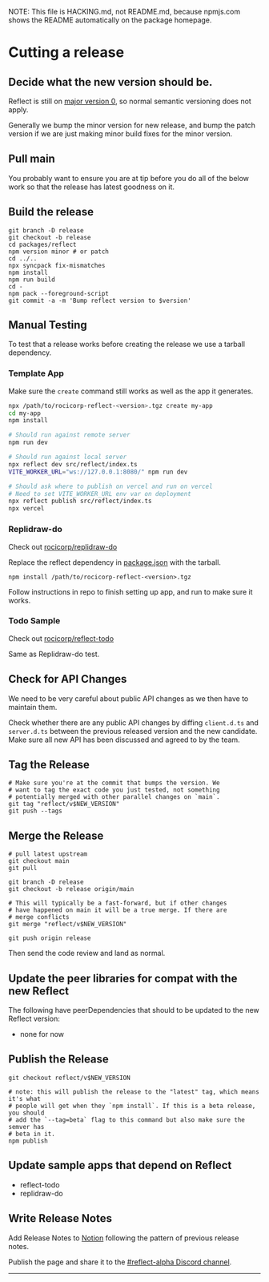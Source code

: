NOTE: This file is HACKING.md, not README.md, because npmjs.com shows the
README automatically on the package homepage.

# Cutting a release

## Decide what the new version should be.

Reflect is still on [major version 0](https://semver.org/#spec-item-4), so
normal semantic versioning does not apply.

Generally we bump the minor version for new release, and bump the patch version
if we are just making minor build fixes for the minor version.

## Pull main

You probably want to ensure you are at tip before you do all of the below work so that the release has latest goodness on it.

## Build the release

```
git branch -D release
git checkout -b release
cd packages/reflect
npm version minor # or patch
cd ../..
npx syncpack fix-mismatches
npm install
npm run build
cd -
npm pack --foreground-script
git commit -a -m 'Bump reflect version to $version'
```

## Manual Testing

To test that a release works before creating the release we use a tarball dependency.

### Template App

Make sure the `create` command still works as well as the app it generates.

```bash
npx /path/to/rocicorp-reflect-<version>.tgz create my-app
cd my-app
npm install

# Should run against remote server
npm run dev

# Should run against local server
npx reflect dev src/reflect/index.ts
VITE_WORKER_URL="ws://127.0.0.1:8080/" npm run dev

# Should ask where to publish on vercel and run on vercel
# Need to set VITE_WORKER_URL env var on deployment
npx reflect publish src/reflect/index.ts
npx vercel
```

### Replidraw-do

Check out [rocicorp/replidraw-do](https://github.com/rocicorp/replidraw-do)

Replace the reflect dependency in
[package.json](https://github.com/rocicorp/replidraw-do/blob/main/package.json)
with the tarball.

```
npm install /path/to/rocicorp-reflect-<version>.tgz
```

Follow instructions in repo to finish setting up app, and run to make sure it works.

### Todo Sample

Check out [rocicorp/reflect-todo](https://github.com/rocicorp/reflect-todo)

Same as Replidraw-do test.

## Check for API Changes

We need to be very careful about public API changes as we then have to maintain them.

Check whether there are any public API changes by diffing `client.d.ts` and
`server.d.ts` between the previous released version and the new candidate. Make
sure all new API has been discussed and agreed to by the team.

## Tag the Release

```
# Make sure you're at the commit that bumps the version. We
# want to tag the exact code you just tested, not something
# potentially merged with other parallel changes on `main`.
git tag "reflect/v$NEW_VERSION"
git push --tags
```

## Merge the Release

```
# pull latest upstream
git checkout main
git pull

git branch -D release
git checkout -b release origin/main

# This will typically be a fast-forward, but if other changes
# have happened on main it will be a true merge. If there are
# merge conflicts
git merge "reflect/v$NEW_VERSION"

git push origin release
```

Then send the code review and land as normal.

## Update the peer libraries for compat with the new Reflect

The following have peerDependencies that should to be updated to the new Reflect version:

- none for now

## Publish the Release

```
git checkout reflect/v$NEW_VERSION

# note: this will publish the release to the "latest" tag, which means it's what
# people will get when they `npm install`. If this is a beta release, you should
# add the `--tag=beta` flag to this command but also make sure the semver has
# beta in it.
npm publish
```

## Update sample apps that depend on Reflect

- reflect-todo
- replidraw-do

## Write Release Notes

Add Release Notes to [Notion](https://www.notion.so/replicache/Release-Notes-43b93bd9bf774de6a505247a6e7a3fb8) following the pattern of
previous release notes.

Publish the page and share it to the [#reflect-alpha Discord channel](https://discord.gg/9PzrG5Qv).

---
